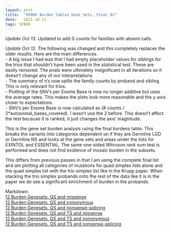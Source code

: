 ```yaml
---
layout: post
title:  "SPARK Burden Tables Gene Sets, Final 01"
date:   2021-10-11
tags: SPARK
---
```


*Update Oct 13*. Updated to add 0 counts for families with absent calls.

*Update Oct 12*. The following was changed and this completely replaces the older results. Here are the main differences.
<br>- A big issue I had was that I had empty placeholder values for siblings for the trios that shouldn’t have been used in the statistical test. These are easily removed. The pvals were ultimately insignificant in all iterations so it doesn’t change any of our interpretations.
<br>- The summary of n’s now splits the family counts by proband and sibling. This is only relevant for trios.
<br>- Plotting of the SNV’s per Exome Base is now no longer additive but uses the average rates. This makes the plots look more reasonable and the y-axis closer to expectations.
<br>- SNV’s per Exome Base is now calculated as (# counts / 2*autosomal_bases_covered). I wasn’t use the 2 before. This doesn’t affect the test because it is ranked, it just changes the axis’ magnitude.

This is the gene set burden analysis using the final burdens table. This breaks the variants into categories dependent on if they are Germline LGD or Germline NS and looks at the gene sets and areas under the lists for EXINTOL and ESSENTIAL. The same one-sided Wilcoxon rank sum test is performed and does not find evidence of mosaic burden in the subsets.

This differs from previous passes in that I am using the complete final list and am plotting all categories of mutations for quad simplex lists alone and the quad simplex list with the trio simplex list like in the Krupp paper. When stacking the trio simplex probands onto the rest of the data like it is in the paper we do see a significant enrichment of burden in the probands.

Markdown:
<br>[12 Burden Genesets, QS and missense](https://www.dropbox.com/s/p7xp30rzsszzd5p/12_burden_genesets_qs_missense.html?dl=0)
<br>[12 Burden Genesets, QS and synonymous](https://www.dropbox.com/s/bww75i48qwxyl7f/12_burden_genesets_qs_synonymous.html?dl=0)
<br>[12 Burden Genesets, QS and nonsense-splicing](https://www.dropbox.com/s/9sglvog8nkacxi9/12_burden_genesets_qs_nonsensesplicing.html?dl=0)
<br>[12 Burden Genesets, QS and TS and missense](https://www.dropbox.com/s/19obpuviidgkncb/12_burden_genesets_qsts_missense.html?dl=0)
<br>[12 Burden Genesets, QS and TS and synonymous](https://www.dropbox.com/s/cbg14hg27jurzjq/12_burden_genesets_qsts_synonymous.html?dl=0)
<br>[12 Burden Genesets, QS and TS and nonsense-splicing](https://www.dropbox.com/s/uxw9y1evp7qrar6/12_burden_genesets_qsts_nonsensesplicing.html?dl=0)
